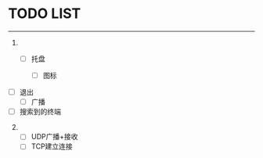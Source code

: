 # TODO LIST

---

1. - [ ] 托盘

     - [ ] 图标
- [ ] 退出
     - [ ] 广播
- [ ] 搜索到的终端

2. - [ ] UDP广播+接收
   - [ ] TCP建立连接
